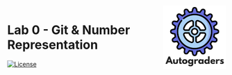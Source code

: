 <img src="https://raw.githubusercontent.com/Autograders/logo/master/logo/full.png" width="145px" align="right" />

# Lab 0 - Git &amp; Number Representation

[![License](https://img.shields.io/github/license/cc3-ug/lab00-git)](https://github.com/cc3-ug/lab00-git/blob/master/LICENSE)
